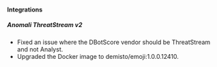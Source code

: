 
#### Integrations
##### Anomali ThreatStream v2
- Fixed an issue where the DBotScore vendor should be ThreatStream and not Analyst.
- Upgraded the Docker image to demisto/emoji:1.0.0.12410.